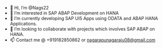 - 👋 Hi, I’m @Nags22
- 👀 I’m interested in SAP ABAP Development on HANA
- 🌱 I’m currently developing SAP UI5 Apps using ODATA and ABAP HANA Applications.
- 💞️ I’m looking to collaborate with projects which involves SAP ABAP on HANA.
- 📫 Contact me @ +919182850862 or nagarapunagaraju08@gmail.com

<!---
Nags22/Nags22 is a ✨ special ✨ repository because its `README.md` (this file) appears on your GitHub profile.
You can click the Preview link to take a look at your changes.
--->
